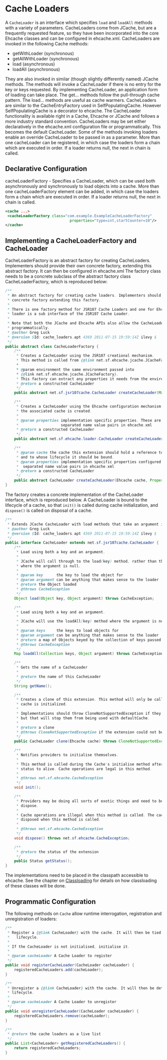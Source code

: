 ---
---
# Cache Loaders <a name="Cache-Loaders"/>



A `CacheLoader` is an interface which specifies `load` and `loadAll` methods with a variety of parameters.
CacheLoaders come from JCache, but are a frequently requested feature, so they have been incorporated into the core
Ehcache classes and can be configured in ehcache.xml.
CacheLoaders are invoked in the following Cache methods:

* getWithLoader (synchronous)
* getAllWithLoader (synchronous)
* load (asynchronous)
* loadAll (asynchronous)

They are also invoked in similar (though slightly differently named) JCache methods.
The methods will invoke a CacheLoader if there is no entry for the key or keys requested. By implementing CacheLoader,
an application form of loading can take place. The get... methods follow the pull-through cache pattern.
The load... methods are useful as cache warmers.
CacheLoaders are similar to the CacheEntryFactory used in SelfPopulatingCache. However SelfPopulatingCache is a decorator
to ehcache. The CacheLoader functionality is available right in a Cache, Ehcache or JCache and follows a more industry
 standard convention.
CacheLoaders may be set either declaratively in the ehcache.xml configuration file or programmatically. This becomes the
default CacheLoader. Some of the methods invoking loaders enable an override CacheLoader to be passed in as a parameter.
More than one cacheLoader can be registered, in which case the loaders form a chain which are executed
in order. If a loader returns null, the next in chain is called.

## Declarative Configuration
cacheLoaderFactory - Specifies a CacheLoader, which can be used both asynchronously and
 synchronously to load objects into a cache. More than one cacheLoaderFactory element
 can be added, in which case the loaders form a chain which are executed in order. If a
 loader returns null, the next in chain is called.

~~~ xml
<cache ...>
 <cacheLoaderFactory class="com.example.ExampleCacheLoaderFactory"
                             properties="type=int,startCounter=10"/>
</cache>
~~~

## Implementing a CacheLoaderFactory and CacheLoader <a name="CacheLoaderFactory"/>
CacheLoaderFactory is an abstract factory for creating CacheLoaders. Implementers should
provide their own concrete factory, extending this abstract factory. It can then be configured in
ehcache.xml
The factory class needs to be a concrete subclass of the abstract
factory class CacheLoaderFactory, which is reproduced below:

~~~ java
/**
 * An abstract factory for creating cache loaders. Implementers should provide their own
 * concrete factory extending this factory.
 *
 * There is one factory method for JSR107 Cache Loaders and one for Ehcache ones. The Ehcache
 * loader is a sub interface of the JSR107 Cache Loader.
 *
 * Note that both the JCache and Ehcache APIs also allow the CacheLoader to be set
 * programmatically.
 * @author Greg Luck
 * @version $Id: cache_loaders.apt 4369 2011-07-15 19:59:14Z ilevy $
 */
public abstract class CacheLoaderFactory {
	/**
	 * Creates a CacheLoader using the JSR107 creational mechanism.
	 * This method is called from {@link net.sf.ehcache.jcache.JCacheFactory"/>
	 *
	 * @param environment the same environment passed into
	 * {@link net.sf.ehcache.jcache.JCacheFactory}.
	 * This factory can extract any properties it needs from the environment.
	 * @return a constructed CacheLoader
	 */
	public abstract net.sf.jsr107cache.CacheLoader createCacheLoader(Map environment);

	/**
	 * Creates a CacheLoader using the Ehcache configuration mechanism at the time
	 * the associated cache is created.
	 *
	 * @param properties implementation specific properties. These are configured as comma
	 *                   separated name value pairs in ehcache.xml
	 * @return a constructed CacheLoader
	 */
	public abstract net.sf.ehcache.loader.CacheLoader createCacheLoader(Properties properties);

	/**
	 * @param cache the cache this extension should hold a reference to,
	 * and to whose lifecycle it should be bound.
	 * @param properties implementation specific properties configured as delimiter
	 *  separated name value pairs in ehcache.xml
	 * @return a constructed CacheLoader
	 */
	public abstract CacheLoader createCacheLoader(Ehcache cache, Properties properties);
}
~~~

The factory creates a concrete implementation of the CacheLoader
interface, which is reproduced below.
A CacheLoader is bound to the lifecycle of a cache, so that `init()` is called
during cache initialization, and `dispose()` is called on disposal of a cache.

~~~ java
/**
 * Extends JCache CacheLoader with load methods that take an argument in addition to a key
 * @author Greg Luck
 * @version $Id: cache_loaders.apt 4369 2011-07-15 19:59:14Z ilevy $
 */
public interface CacheLoader extends net.sf.jsr107cache.CacheLoader {
	/**
	 * Load using both a key and an argument.
	 *
	 * JCache will call through to the load(key) method, rather than this method,
	 * where the argument is null.
	 *
	 * @param key      the key to load the object for
	 * @param argument can be anything that makes sense to the loader
	 * @return the Object loaded
	 * @throws CacheException
	 */
	Object load(Object key, Object argument) throws CacheException;

	/**
	 * Load using both a key and an argument.
	 *
	 * JCache will use the loadAll(key) method where the argument is null.
	 *
	 * @param keys     the keys to load objects for
	 * @param argument can be anything that makes sense to the loader
	 * @return a map of Objects keyed by the collection of keys passed in.
	 * @throws CacheException
	 */
	Map loadAll(Collection keys, Object argument) throws CacheException;

	/**
	 * Gets the name of a CacheLoader
	 *
	 * @return the name of this CacheLoader
	 */
	String getName();

	/**
	 * Creates a clone of this extension. This method will only be called by Ehcache before a
	 * cache is initialized.
	 *
	 * Implementations should throw CloneNotSupportedException if they do not support clone
	 * but that will stop them from being used with defaultCache.
	 *
	 * @return a clone
	 * @throws CloneNotSupportedException if the extension could not be cloned.
	 */
	public CacheLoader clone(Ehcache cache) throws CloneNotSupportedException;

	/**
	 * Notifies providers to initialise themselves.
	 *
	 * This method is called during the Cache's initialise method after it has changed it's
	 * status to alive. Cache operations are legal in this method.
	 *
	 * @throws net.sf.ehcache.CacheException
	 */
	void init();

	/**
	 * Providers may be doing all sorts of exotic things and need to be able to clean up on
	 * dispose.
	 *
	 * Cache operations are illegal when this method is called. The cache itself is partly
	 * disposed when this method is called.
	 *
	 * @throws net.sf.ehcache.CacheException
	 */
	void dispose() throws net.sf.ehcache.CacheException;

	/**
	 * @return the status of the extension
	 */
	public Status getStatus();
}
~~~

The implementations need to be placed in the classpath accessible to ehcache.
See the chapter on [Classloading](/documentation/2.8/user-guide/class-loading.html) for details on how classloading
of these classes will be done.

## Programmatic Configuration
The following methods on `Cache` allow runtime interrogation, registration and unregistration
of loaders:

~~~ java
/**
 * Register a {@link CacheLoader} with the cache. It will then be tied into the cache
 *   lifecycle.
 *
 * If the CacheLoader is not initialised, initialise it.
 *
 * @param cacheLoader A Cache Loader to register
 */
public void registerCacheLoader(CacheLoader cacheLoader) {
	registeredCacheLoaders.add(cacheLoader);
}

/**
 * Unregister a {@link CacheLoader} with the cache. It will then be detached from the cache
 * lifecycle.
 *
 * @param cacheLoader A Cache Loader to unregister
 */
public void unregisterCacheLoader(CacheLoader cacheLoader) {
	registeredCacheLoaders.remove(cacheLoader);
}

/**
 * @return the cache loaders as a live list
 */
public List<CacheLoader> getRegisteredCacheLoaders() {
	return registeredCacheLoaders;
}
~~~
